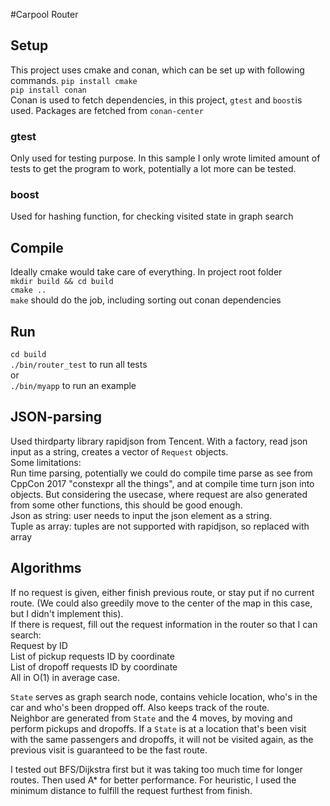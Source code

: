 #Carpool Router
## Setup
This project uses cmake and conan, which can be set up with following commands.
`pip install cmake`  
`pip install conan`  
Conan is used to fetch dependencies, in this project, `gtest` and `boost`is used. Packages are fetched from `conan-center`
### gtest
Only used for testing purpose.
In this sample I only wrote limited amount of tests to get the program to work, potentially a lot more can be tested.
### boost
Used for hashing function, for checking visited state in graph search

## Compile
Ideally cmake would take care of everything.
In project root folder  
`mkdir build && cd build`  
`cmake ..`  
`make`
should do the job, including sorting out conan dependencies

## Run
`cd build`  
`./bin/router_test` to run all tests  
or  
`./bin/myapp` to run an example

## JSON-parsing
Used thirdparty library rapidjson from Tencent.
With a factory, read json input as a string, creates a vector of `Request` objects.  
Some limitations:  
Run time parsing, potentially we could do compile time parse as see from CppCon 2017 "constexpr all the things", and at compile time turn json into objects. But considering the usecase, where request are also generated from some other functions, this should be good enough.  
Json as string: user needs to input the json element as a string.  
Tuple as array: tuples are not supported with rapidjson, so replaced with array

## Algorithms
If no request is given, either finish previous route, or stay put if no current route. (We could also greedily move to the center of the map in this case, but I didn't implement this).  
If there is request, fill out the request information in the router so that I can search:  
Request by ID  
List of pickup requests ID by coordinate  
List of dropoff requests ID by coordinate  
All in O(1) in average case.

`State` serves as graph search node, contains vehicle location, who's in the car and who's been dropped off. Also keeps track of the route.  
Neighbor are generated from `State` and the 4 moves, by moving and perform pickups and dropoffs. If a `State` is at a location that's been visit with the same passengers and dropoffs, it will not be visited again, as the previous visit is guaranteed to be the fast route.

I tested out BFS/Dijkstra first but it was taking too much time for longer routes. Then used A* for better performance.
For heuristic, I used the minimum distance to fulfill the request furthest from finish.